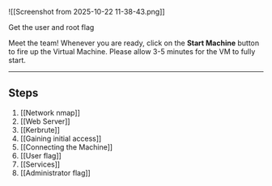 ![[Screenshot from 2025-10-22 11-38-43.png]]

Get the user and root flag

Meet the team!
Whenever you are ready, click on the **Start Machine** button to fire up the Virtual Machine. Please allow 3-5 minutes for the VM to fully start.


---
## Steps

1. [[Network nmap]]
2. [[Web Server]]
3. [[Kerbrute]]
4. [[Gaining initial access]]
5. [[Connecting the Machine]]
6. [[User flag]]
7. [[Services]]
8. [[Administrator flag]]

